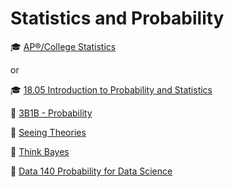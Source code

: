 # Statistics and Probability

🎓 [AP®︎/College Statistics](https://www.khanacademy.org/math/ap-statistics)  

or

🎓 [18.05 Introduction to Probability and Statistics](https://openlearninglibrary.mit.edu/courses/course-v1:MITx+18.05r_10+2022_Summer/about)


🧿 [3B1B - Probability](https://www.3blue1brown.com/topics/probability)


📖 [Seeing Theories](https://seeing-theory.brown.edu/index.html#secondPage)

📖 [Think Bayes](https://allendowney.github.io/ThinkBayes2/index.html#)

📖 [Data 140 Probability for Data Science](http://prob140.org/textbook/content/README.html)
